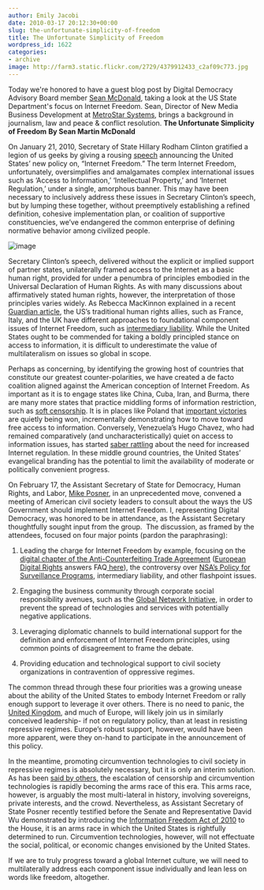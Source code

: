 ```yaml
---
author: Emily Jacobi
date: 2010-03-17 20:12:30+00:00
slug: the-unfortunate-simplicity-of-freedom
title: The Unfortunate Simplicity of Freedom
wordpress_id: 1622
categories:
- archive
image: http://farm3.static.flickr.com/2729/4379912433_c2af09c773.jpg
---
```


Today we're honored to have a guest blog post by Digital Democracy Advisory Board member [Sean McDonald](http://tieppu.com/who-we-are/advisors/#sean1), taking a look at the US State Department's focus on Internet Freedom. Sean, Director of New Media Business Development at [MetroStar Systems](http://www.metrostarsystems.com/), brings a background in journalism, law and peace & conflict resolution.
**The Unfortunate Simplicity of Freedom**
**By Sean Martin McDonald**

On January 21, 2010, Secretary of State Hillary Rodham Clinton gratified a legion of us geeks by giving a rousing [speech](http://www.state.gov/secretary/rm/2010/01/135519.htm) announcing the United States’ new policy on, “Internet Freedom.” The term Internet Freedom, unfortunately, oversimplifies and amalgamates complex international issues such as ‘Access to Information,’ ‘Intellectual Property,’ and ‘Internet Regulation,’ under a single, amorphous banner. This may have been necessary to inclusively address these issues in Secretary Clinton’s speech, but by lumping these together, without preemptively establishing a refined definition, cohesive implementation plan, or coalition of supportive constituencies, we’ve endangered the common enterprise of defining normative behavior among civilized people.

![image](http://farm3.static.flickr.com/2729/4379912433_c2af09c773.jpg)

Secretary Clinton’s speech, delivered without the explicit or implied support of partner states, unilaterally framed access to the Internet as a basic human right, provided for under a penumbra of principles embodied in the Universal Declaration of Human Rights.  As with many discussions about affirmatively stated human rights, however, the interpretation of those principles varies widely.  As Rebecca MacKinnon explained in a recent [Guardian article](http://www.guardian.co.uk/commentisfree/libertycentral/2010/jan/13/google-china-western-internet-freedom), the US’s traditional human rights allies, such as France, Italy, and the UK have different approaches to foundational component issues of Internet Freedom, such as [intermediary liability](http://www.utexas.edu/law/academics/centers/clbe/assets/Internet_Intermediary_Liability.pdf).  While the United States ought to be commended for taking a boldly principled stance on access to information, it is difficult to underestimate the value of multilateralism on issues so global in scope.

Perhaps as concerning, by identifying the growing host of countries that constitute our greatest counter-polarities, we have created a de facto coalition aligned against the American conception of Internet Freedom.  As important as it is to engage states like China, Cuba, Iran, and Burma, there are many more states that practice middling forms of information restriction, such as [soft censorship](http://cima.ned.org/reports/soft_censorship-report.html).  It is in places like Poland that [important victories](http://blogs.wsj.com/new-europe/2010/02/18/poland-abandons-internet-censorship-plans/) are quietly being won, incrementally demonstrating how to move toward free access to information.  Conversely, Venezuela’s Hugo Chavez, who had remained comparatively (and uncharacteristically) quiet on access to information issues, has started [saber rattling](http://www.reuters.com/article/idUSTRE62D05I20100314) about the need for increased Internet regulation.  In these middle ground countries, the United States’ evangelical branding has the potential to limit the availability of moderate or politically convenient progress.

On February 17, the Assistant Secretary of State for Democracy, Human Rights, and Labor, [Mike Posner](http://www.state.gov/r/pa/ei/biog/27700.htm), in an unprecedented move, convened a meeting of American civil society leaders to consult about the ways the US Government should implement Internet Freedom.  I, representing Digital Democracy, was honored to be in attendance, as the Assistant Secretary thoughtfully sought input from the group.  The discussion, as framed by the attendees, focused on four major points (pardon the paraphrasing):



	
  1. Leading the charge for Internet Freedom by example, focusing on the [digital chapter of the Anti-Counterfeiting Trade Agreement](http://www.scribd.com/doc/27241204/Acta-Digital-Chapter-Draft) ([European Digital Rights](http://www.edri.org/) answers FAQ[ here](http://www.edri.org/files/acta_FAQ_100222.pdf)), the controversy over [NSA’s Policy for Surveillance Programs](http://epic.org/2009/11/epic-files-appeal-for-nsa-poli.html), intermediary liability, and other flashpoint issues.

	
  2. Engaging the business community through corporate social responsibility avenues, such as the [Global Network Initiative](http://www.globalnetworkinitiative.org/), in order to prevent the spread of technologies and services with potentially negative applications.

	
  3. Leveraging diplomatic channels to build international support for the definition and enforcement of Internet Freedom principles, using common points of disagreement to frame the debate.

	
  4. Providing education and technological support to civil society organizations in contravention of oppressive regimes.


The common thread through these four priorities was a growing unease about the ability of the United States to embody Internet Freedom or rally enough support to leverage it over others. There is no need to panic, the [United Kingdom](http://blogs.fco.gov.uk/roller/hale/entry/the_web_as_a_foreign), and much of Europe, will likely join us in similarly conceived leadership- if not on regulatory policy, than at least in resisting repressive regimes.  Europe’s robust support, however, would have been more apparent, were they on-hand to participate in the announcement of this policy.

In the meantime, promoting circumvention technologies to civil society in repressive regimes is absolutely necessary, but it is only an interim solution.  As has been [said by others](http://facthai.wordpress.com/2010/02/15/new-circumvention-tool-against-censorship-san-jose-mercury/), the escalation of censorship and circumvention technologies is rapidly becoming the arms race of this era.  This arms race, however, is arguably the most multi-lateral in history, involving sovereigns, private interests, and the crowd. Nevertheless, as Assistant Secretary of State Posner recently testified before the Senate and Representative David Wu demonstrated by introducing the [Information Freedom Act of 2010](http://thomas.loc.gov/cgi-bin/query/z?c111:H.R.4784:) to the House, it is an arms race in which the United States is rightfully determined to run.  Circumvention technologies, however, will not effectuate the social, political, or economic changes envisioned by the United States.

If we are to truly progress toward a global Internet culture, we will need to multilaterally address each component issue individually and lean less on words like freedom, altogether.
